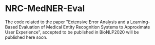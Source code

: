 # NRC-MedNER-Eval
The code related to the paper "Extensive Error Analysis and a Learning-Based Evaluation of Medical Entity Recognition Systems to Approximate User Experience", accepted to be published in BioNLP2020 will be published here soon. 
